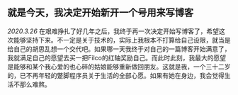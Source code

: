## 就是今天，我决定开始新开一个号用来写博客
*2020.3.26*
在艰难挣扎了好几年之后，我终于再一次决定开始写博客了，希望这次能够坚持下来。不一定是关于技术的，实际上我根本不打算给自己设限，就当是给自己的胡思乱想一个交代吧。如果哪一天我终于对自己的一篇博客开始满意了，我就满足自己的愿望去买一把Filco的红轴奖励自己。而此时此刻，我最大的愿望是能够和某个我心爱的也心碎的姑娘能够重新做回朋友。这就是我，一个三十二岁的，已不再年轻的蹩脚程序员关于生活的全部心愿。如果有她在身边，我会觉得生活不那么难熬。
